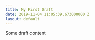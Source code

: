 ```yaml
---
title: My First Draft
date: 2019-11-04 11:05:39.673000000 Z
layout: default
---
```


Some draft content